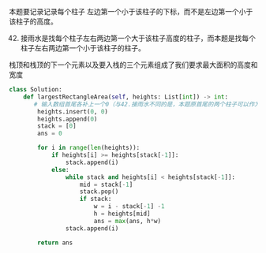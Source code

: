 本题要记录记录每个柱子 左边第一个小于该柱子的下标，而不是左边第一个小于该柱子的高度。

42. 接雨水是找每个柱子左右两边第一个大于该柱子高度的柱子，而本题是找每个柱子左右两边第一个小于该柱子的柱子。

栈顶和栈顶的下一个元素以及要入栈的三个元素组成了我们要求最大面积的高度和宽度

```python
class Solution:
    def largestRectangleArea(self, heights: List[int]) -> int:
       # 输入数组首尾各补上一个0（与42.接雨水不同的是，本题原首尾的两个柱子可以作为核心柱进行最大面积尝试
        heights.insert(0, 0)
        heights.append(0)
        stack = [0]
        ans = 0

        for i in range(len(heights)):
            if heights[i] >= heights[stack[-1]]:
                stack.append(i)
            else:
                while stack and heights[i] < heights[stack[-1]]:
                    mid = stack[-1]
                    stack.pop()
                    if stack:
                        w = i - stack[-1] -1
                        h = heights[mid]
                        ans = max(ans, h*w)
                stack.append(i)

        return ans
```
